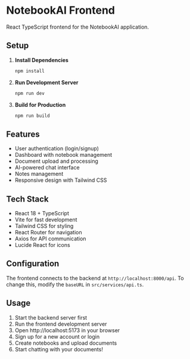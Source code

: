 # NotebookAI Frontend

React TypeScript frontend for the NotebookAI application.

## Setup

1. **Install Dependencies**
   ```bash
   npm install
   ```

2. **Run Development Server**
   ```bash
   npm run dev
   ```

3. **Build for Production**
   ```bash
   npm run build
   ```

## Features

- User authentication (login/signup)
- Dashboard with notebook management
- Document upload and processing
- AI-powered chat interface
- Notes management
- Responsive design with Tailwind CSS

## Tech Stack

- React 18 + TypeScript
- Vite for fast development
- Tailwind CSS for styling
- React Router for navigation
- Axios for API communication
- Lucide React for icons

## Configuration

The frontend connects to the backend at `http://localhost:8000/api`. 
To change this, modify the `baseURL` in `src/services/api.ts`.

## Usage

1. Start the backend server first
2. Run the frontend development server
3. Open http://localhost:5173 in your browser
4. Sign up for a new account or login
5. Create notebooks and upload documents
6. Start chatting with your documents!
